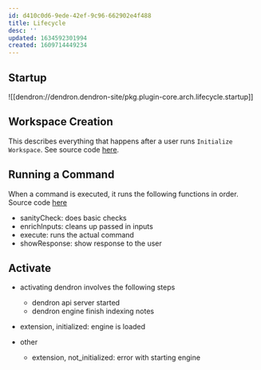 ```yaml
---
id: d410c0d6-9ede-42ef-9c96-662902e4f488
title: Lifecycle
desc: ''
updated: 1634592301994
created: 1609714449234
---
```


## Startup
![[dendron://dendron.dendron-site/pkg.plugin-core.arch.lifecycle.startup]]

## Workspace Creation

This describes everything that happens after a user runs `Initialize Workspace`. See source code [here](https://github.com/dendronhq/dendron/blob/master/packages/plugin-core/src/commands/SetupWorkspace.ts#L37:L37).

## Running a Command

When a command is executed, it runs the following functions in order. Source code [here](https://github.com/dendronhq/dendron/blob/master/packages/plugin-core/src/commands/base.ts#L40:L40)

- sanityCheck: does basic checks
- enrichInputs: cleans up passed in inputs
- execute: runs the actual command
- showResponse: show response to the user


## Activate
- activating dendron involves the following steps
    - dendron api server started
    - dendron engine finish indexing notes

- extension, initialized: engine is loaded

- other
    - extension, not_initialized: error with starting engine
